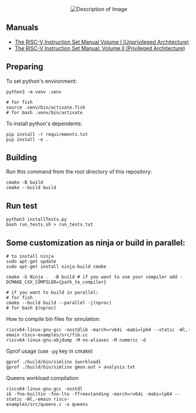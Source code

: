 <p align="center">
    <img src="https://capsule-render.vercel.app/api?type=waving&height=200&color=0:020024,35:090979,100:00d4ff&text=SIMLINX&fontColor=ffffff&reversal=false&section=header&textBg=false&fontAlignY=36" alt="Description of Image" />
</p>

## Manuals
* [The RISC-V Instruction Set Manual Volume I (Unprivileged Architecture)](https://drive.google.com/file/d/1uviu1nH-tScFfgrovvFCrj7Omv8tFtkp/view)
* [The RISC-V Instruction Set Manual: Volume II (Privileged Architecture)](https://drive.google.com/file/d/17GeetSnT5wW3xNuAHI95-SI1gPGd5sJ_/view)

## Preparing
To set python's environment:
```shell
python3 -m venv .venv

# for fish
source .venv/bin/activate.fish
# for bash .venv/bin/activate 
```

To install python's dependents:
```shell
pip install -r requirements.txt
pip install -e .
```


## Building
Run this command from the root directory of this repository:
```shell
cmake -B build
cmake --build build
```

## Run test
```shell
python3 installTests.py
bash run_tests.sh > run_tests.txt
```

## Some customization as ninja or build in parallel:
```shell
# to install ninja
sudo apt-get update
sudo apt-get install ninja-build cmake

cmake -G Ninja .  -B build # if you want to use your compiler add -DCMAKE_CXX_COMPILER={path_to_compiler}

# if you want to build in parallel:
# for fish
cmake --build build --parallel -j(nproc)
# for bash $(nproc)
```

How to compile bin files for simulation:
```shell
riscv64-linux-gnu-gcc -nostdlib -march=rv64i -mabi=lp64 --static -Wl,-emain riscv-examples/src/fib.cc
riscv64-linux-gnu-objdump -M no-aliases -M numeric -d
```

Gprof usage (use `-pg` key in cmake)
```shell
gprof ./build/bin/simlinx {workload}
gprof ./build/bin/simlinx gmon.out > analysis.txt
```
Queens workload compilation
```
riscv64-linux-gnu-gcc -nostdl
ib -fno-builtin -fno-lto -ffreestanding -march=rv64i -mabi=lp64 --static -Wl,-emain riscv-
examples/src/queens.c -o queens
```
